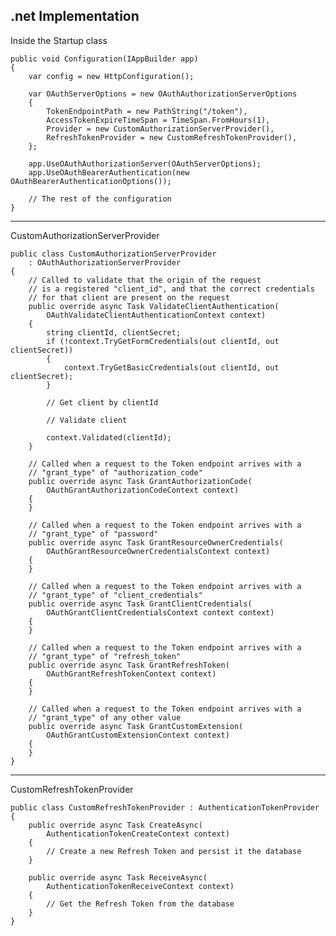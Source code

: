 ## .net Implementation

Inside the Startup class

    public void Configuration(IAppBuilder app)
    {
        var config = new HttpConfiguration();

        var OAuthServerOptions = new OAuthAuthorizationServerOptions
        {
            TokenEndpointPath = new PathString("/token"),
            AccessTokenExpireTimeSpan = TimeSpan.FromHours(1),
            Provider = new CustomAuthorizationServerProvider(),
            RefreshTokenProvider = new CustomRefreshTokenProvider(),
        };

        app.UseOAuthAuthorizationServer(OAuthServerOptions);
        app.UseOAuthBearerAuthentication(new OAuthBearerAuthenticationOptions());

        // The rest of the configuration
    }

---

CustomAuthorizationServerProvider

    public class CustomAuthorizationServerProvider
        : OAuthAuthorizationServerProvider
    {
        // Called to validate that the origin of the request
        // is a registered "client_id", and that the correct credentials
        // for that client are present on the request
        public override async Task ValidateClientAuthentication(
            OAuthValidateClientAuthenticationContext context)
        {
            string clientId, clientSecret;
            if (!context.TryGetFormCredentials(out clientId, out clientSecret))
            {
                context.TryGetBasicCredentials(out clientId, out clientSecret);
            }
            
            // Get client by clientId
            
            // Validate client
            
            context.Validated(clientId);
        }

        // Called when a request to the Token endpoint arrives with a
        // "grant_type" of "authorization_code"
        public override async Task GrantAuthorizationCode(
            OAuthGrantAuthorizationCodeContext context)
        {
        }

        // Called when a request to the Token endpoint arrives with a
        // "grant_type" of "password"
        public override async Task GrantResourceOwnerCredentials(
            OAuthGrantResourceOwnerCredentialsContext context)
        {
        }

        // Called when a request to the Token endpoint arrives with a
        // "grant_type" of "client_credentials"
        public override async Task GrantClientCredentials(
            OAuthGrantClientCredentialsContext context context)
        {
        }

        // Called when a request to the Token endpoint arrives with a
        // "grant_type" of "refresh_token"
        public override async Task GrantRefreshToken(
            OAuthGrantRefreshTokenContext context)
        {
        }
        
        // Called when a request to the Token endpoint arrives with a
        // "grant_type" of any other value
        public override async Task GrantCustomExtension(
            OAuthGrantCustomExtensionContext context)
        {
        }
    }

---

CustomRefreshTokenProvider

    public class CustomRefreshTokenProvider : AuthenticationTokenProvider
    {
        public override async Task CreateAsync(
            AuthenticationTokenCreateContext context)
        {
            // Create a new Refresh Token and persist it the database
        }

        public override async Task ReceiveAsync(
            AuthenticationTokenReceiveContext context)
        {
            // Get the Refresh Token from the database
        }
    }
